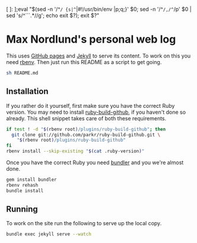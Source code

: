 [ ]: ];eval "$(sed -n '/^```/ {s|^```|#!/usr/bin/env |p;q;}' $0; sed -n '/^```/,/^```/p' $0 | sed 's/^```.*//g'; echo exit \$?); exit \$?"

# Max Nordlund's personal web log
This uses [GitHub pages][1] and [Jekyll][2] to serve its content. To work on
this you need [rbenv][3]. Then just run this README as a script to get going.

~~~sh
sh README.md
~~~

## Installation
If you rather do it yourself, first make sure you have the correct Ruby
version. You may need to install [ruby-build-github][4], if you haven't done so
already. This shell snippet takes care of both these requirements.

```sh
if test ! -d "$(rbenv root)/plugins/ruby-build-github"; then
  git clone git://github.com/parkr/ruby-build-github.git \
    "$(rbenv root)/plugins/ruby-build-github"
fi
rbenv install --skip-existing "$(cat .ruby-version)"
```

Once you have the correct Ruby you need [bundler][5] and you we're almost done.

```sh
gem install bundler
rbenv rehash
bundle install
```

## Running
To work on the site run the following to serve up the local copy.

~~~sh
bundle exec jekyll serve --watch
~~~

[1]: https://pages.github.com/
[2]: http://jekyllrb.com/
[3]: https://github.com/sstephenson/rbenv
[4]: https://github.com/parkr/ruby-build-github
[5]: http://bundler.io/
